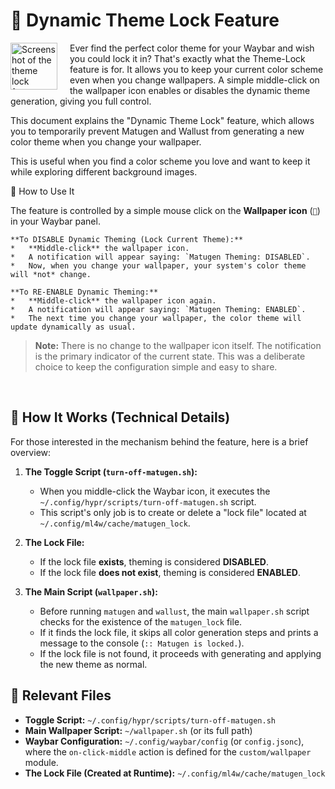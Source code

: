 # 🎨 Dynamic Theme Lock Feature

<img src="https://github.com/user-attachments/assets/20bb521d-d21c-479a-a6f1-fc516892f4b0" alt="Screenshot of the theme lock feature" width="75" align="left" style="margin-right: 20px;"/>

Ever find the perfect color theme for your Waybar and wish you could lock it in? That's exactly what the Theme-Lock feature is for. It allows you to keep your current color scheme even when you change wallpapers. A simple middle-click on the wallpaper icon enables or disables the dynamic theme generation, giving you full control.

This document explains the "Dynamic Theme Lock" feature, which allows you to temporarily prevent Matugen and Wallust from generating a new color theme when you change your wallpaper.

This is useful when you find a color scheme you love and want to keep it while exploring different background images.

 🚀 How to Use It

The feature is controlled by a simple mouse click on the **Wallpaper icon** (``) in your Waybar panel.

    **To DISABLE Dynamic Theming (Lock Current Theme):**
    *   **Middle-click** the wallpaper icon.
    *   A notification will appear saying: `Matugen Theming: DISABLED`.
    *   Now, when you change your wallpaper, your system's color theme will *not* change.

    **To RE-ENABLE Dynamic Theming:**
    *   **Middle-click** the wallpaper icon again.
    *   A notification will appear saying: `Matugen Theming: ENABLED`.
    *   The next time you change your wallpaper, the color theme will update dynamically as usual.

> **Note:** There is no change to the wallpaper icon itself. The notification is the primary indicator of the current state. This was a deliberate choice to keep the configuration simple and easy to share.

<br clear="all">

## 🔧 How It Works (Technical Details)

For those interested in the mechanism behind the feature, here is a brief overview:

1.  **The Toggle Script (`turn-off-matugen.sh`):**
    *   When you middle-click the Waybar icon, it executes the `~/.config/hypr/scripts/turn-off-matugen.sh` script.
    *   This script's only job is to create or delete a "lock file" located at `~/.config/ml4w/cache/matugen_lock`.

2.  **The Lock File:**
    *   If the lock file **exists**, theming is considered **DISABLED**.
    *   If the lock file **does not exist**, theming is considered **ENABLED**.

3.  **The Main Script (`wallpaper.sh`):**
    *   Before running `matugen` and `wallust`, the main `wallpaper.sh` script checks for the existence of the `matugen_lock` file.
    *   If it finds the lock file, it skips all color generation steps and prints a message to the console (`:: Matugen is locked.`).
    *   If the lock file is not found, it proceeds with generating and applying the new theme as normal.

## 📂 Relevant Files

*   **Toggle Script:** `~/.config/hypr/scripts/turn-off-matugen.sh`
*   **Main Wallpaper Script:** `~/wallpaper.sh` (or its full path)
*   **Waybar Configuration:** `~/.config/waybar/config` (or `config.jsonc`), where the `on-click-middle` action is defined for the `custom/wallpaper` module.
*   **The Lock File (Created at Runtime):** `~/.config/ml4w/cache/matugen_lock`
